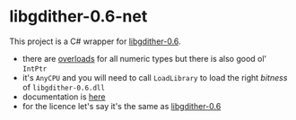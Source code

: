 # libgdither-0.6-net

This project is a C# wrapper for [libgdither-0.6](https://github.com/aybe/libgdither-0.6).

- there are [overloads](https://github.com/aybe/libgdither-0.6-net/blob/master/libgdither-0.6-net/GDither.cs) for all numeric types but there is also good ol' `IntPtr`
- it's `AnyCPU` and you will need to call `LoadLibrary` to load the right *bitness* of `libgdither-0.6.dll`
- documentation is [here](https://github.com/aybe/libgdither-0.6/blob/master/gdither.h)
- for the licence let's say it's the same as [libgdither-0.6](https://github.com/aybe/libgdither-0.6)
